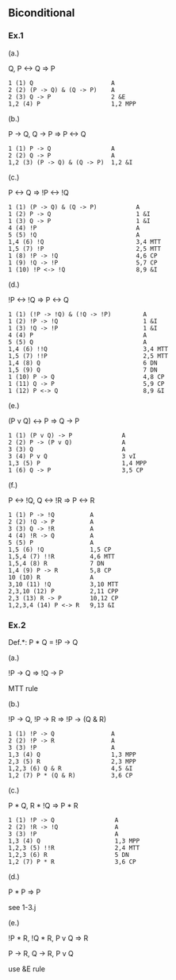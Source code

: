 ## Biconditional

### Ex.1

(a.)

Q, P <-> Q => P

```
1 (1) Q                      A
2 (2) (P -> Q) & (Q -> P)    A
2 (3) Q -> P                 2 &E
1,2 (4) P                    1,2 MPP
```

(b.)

P -> Q, Q -> P => P <-> Q

```
1 (1) P -> Q                 A
2 (2) Q -> P                 A
1,2 (3) (P -> Q) & (Q -> P)  1,2 &I
```

(c.)

P <-> Q => !P <-> !Q

```
1 (1) (P -> Q) & (Q -> P)           A
1 (2) P -> Q                        1 &I
1 (3) Q -> P                        1 &I
4 (4) !P                            A
5 (5) !Q                            A
1,4 (6) !Q                          3,4 MTT
1,5 (7) !P                          2,5 MTT
1 (8) !P -> !Q                      4,6 CP
1 (9) !Q -> !P                      5,7 CP
1 (10) !P <-> !Q                    8,9 &I 
```

(d.)

!P <-> !Q =>  P <-> Q

```
1 (1) (!P -> !Q) & (!Q -> !P)         A
1 (2) !P -> !Q                        1 &I
1 (3) !Q -> !P                        1 &I
4 (4) P                               A
5 (5) Q                               A
1,4 (6) !!Q                           3,4 MTT
1,5 (7) !!P                           2,5 MTT
1,4 (8) Q                             6 DN
1,5 (9) Q                             7 DN
1 (10) P -> Q                         4,8 CP
1 (11) Q -> P                         5,9 CP
1 (12) P <-> Q                        8,9 &I 
```

(e.)

(P v Q) <-> P => Q -> P

```
1 (1) (P v Q) -> P              A
2 (2) P -> (P v Q)              A
3 (3) Q                         A
3 (4) P v Q                     3 vI
1,3 (5) P                       1,4 MPP
1 (6) Q -> P                    3,5 CP
```

(f.)

P <-> !Q, Q <-> !R => P <-> R

```
1 (1) P -> !Q          A
2 (2) !Q -> P          A
3 (3) Q -> !R          A
4 (4) !R -> Q          A
5 (5) P                A
1,5 (6) !Q             1,5 CP
1,5,4 (7) !!R          4,6 MTT
1,5,4 (8) R            7 DN
1,4 (9) P -> R         5,8 CP
10 (10) R              A
3,10 (11) !Q           3,10 MTT
2,3,10 (12) P          2,11 CPP
2,3 (13) R -> P        10,12 CP
1,2,3,4 (14) P <-> R   9,13 &I
```

### Ex.2

Def.*: P * Q = !P -> Q

(a.)

!P -> Q => !Q -> P

MTT rule

(b.)

!P -> Q, !P -> R => !P -> (Q & R)

```
1 (1) !P -> Q                A
2 (2) !P -> R                A
3 (3) !P                     A
1,3 (4) Q                    1,3 MPP
2,3 (5) R                    2,3 MPP
1,2,3 (6) Q & R              4,5 &I
1,2 (7) P * (Q & R)          3,6 CP
```

(c.)

P * Q, R * !Q => P * R

```
1 (1) !P -> Q                 A
2 (2) !R -> !Q                A
3 (3) !P                      A
1,3 (4) Q                     1,3 MPP
1,2,3 (5) !!R                 2,4 MTT
1,2,3 (6) R                   5 DN
1,2 (7) P * R                 3,6 CP
```

(d.)

P * P => P

see 1-3.j

(e.)

!P * R, !Q * R, P v Q => R

P -> R, Q -> R, P v Q

use &E rule